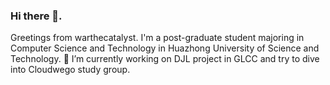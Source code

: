 ### Hi there 👋. 
Greetings from warthecatalyst. I'm a post-graduate student majoring in Computer Science and Technology in Huazhong University of Science and Technology.
🔭 I’m currently working on DJL project in GLCC and try to dive into Cloudwego study group.

<!--
**warthecatalyst/warthecatalyst** is a ✨ _special_ ✨ repository because its `README.md` (this file) appears on your GitHub profile.

Here are some ideas to get you started:

- 🔭 I’m currently working on ...
- 🌱 I’m currently learning ...
- 👯 I’m looking to collaborate on ...
- 🤔 I’m looking for help with ...
- 💬 Ask me about ...
- 📫 How to reach me: ...
- 😄 Pronouns: ...
- ⚡ Fun fact: ...
-->
